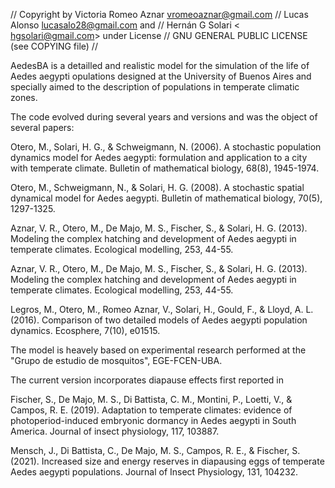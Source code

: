 

// Copyright by Victoria Romeo Aznar vromeoaznar@gmail.com // Lucas Alonso lucasalo28@gmail.com and // Hernán G Solari < hgsolari@gmail.com> under License // GNU GENERAL PUBLIC LICENSE (see COPYING file) //

AedesBA is a detailled and realistic model for the simulation of the life of Aedes aegypti opulations designed at the University of Buenos Aires and specially aimed to the description of populations in temperate climatic zones.

The code evolved during several years and versions and was the object of several papers:

Otero, M., Solari, H. G., & Schweigmann, N. (2006). A stochastic population dynamics model for Aedes aegypti: formulation and application to a city with temperate climate. Bulletin of mathematical biology, 68(8), 1945-1974.

Otero, M., Schweigmann, N., & Solari, H. G. (2008). A stochastic spatial dynamical model for Aedes aegypti. Bulletin of mathematical biology, 70(5), 1297-1325.

Aznar, V. R., Otero, M., De Majo, M. S., Fischer, S., & Solari, H. G. (2013). Modeling the complex hatching and development of Aedes aegypti in temperate climates. Ecological modelling, 253, 44-55.

Aznar, V. R., Otero, M., De Majo, M. S., Fischer, S., & Solari, H. G. (2013). Modeling the complex hatching and development of Aedes aegypti in temperate climates. Ecological modelling, 253, 44-55.

Legros, M., Otero, M., Romeo Aznar, V., Solari, H., Gould, F., & Lloyd, A. L. (2016). Comparison of two detailed models of Aedes aegypti population dynamics. Ecosphere, 7(10), e01515.

The model is heavely based on experimental research performed at the "Grupo de estudio de mosquitos", EGE-FCEN-UBA.

The current version incorporates diapause effects first reported in

Fischer, S., De Majo, M. S., Di Battista, C. M., Montini, P., Loetti, V., & Campos, R. E. (2019). Adaptation to temperate climates: evidence of photoperiod-induced embryonic dormancy in Aedes aegypti in South America. Journal of insect physiology, 117, 103887.

Mensch, J., Di Battista, C., De Majo, M. S., Campos, R. E., & Fischer, S. (2021). Increased size and energy reserves in diapausing eggs of temperate Aedes aegypti populations. Journal of Insect Physiology, 131, 104232.

